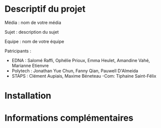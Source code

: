 # Descriptif du projet

Média : nom de votre média

Sujet : description du sujet

Equipe : nom de votre équipe

Patricipants :
- EDNA : 
Salomé Raffi, Ophélie Prioux, Emma Heulet, 
Amandine Vahé, Marianne Etienvre
- Polytech : Jonathan Yue Chun, Fanny Qian, Pauwell D'Almeida
- STAPS : 
Clément Aupiais, Maxime Béneteau
-Com: Tiphaine Saint-Félix

# Installation

# Informations complémentaires
